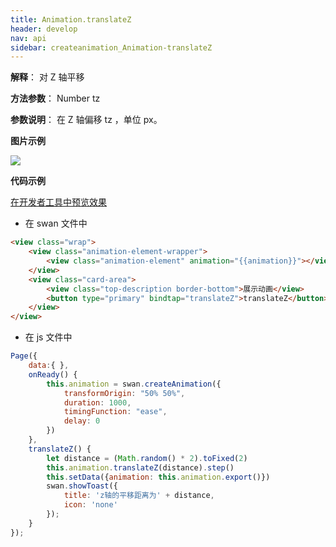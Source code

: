 ```yaml
---
title: Animation.translateZ
header: develop
nav: api
sidebar: createanimation_Animation-translateZ
---
```

 
 
**解释**： 对 Z 轴平移

**方法参数**： Number  tz

**参数说明**： 在 Z 轴偏移 tz ，单位 px。

**图片示例**

<div class="m-doc-custom-examples">
    <div class="m-doc-custom-examples-correct">
        <img src="https://b.bdstatic.com/miniapp/images/scaleY.gif">
    </div>
    <div class="m-doc-custom-examples-correct">
        <img src=" ">
    </div>
    <div class="m-doc-custom-examples-correct">
        <img src=" ">
    </div>     
</div>

**代码示例**


<a href="swanide://fragment/c9f670823000fa5ceae46e032693f9a11575978462387" title="在开发者工具中预览效果" target="_self">在开发者工具中预览效果</a>

* 在 swan 文件中

```html
<view class="wrap">
    <view class="animation-element-wrapper">
        <view class="animation-element" animation="{{animation}}"></view>
    </view>
    <view class="card-area">
        <view class="top-description border-bottom">展示动画</view>
        <button type="primary" bindtap="translateZ">translateZ</button>
    </view>
</view>
```
* 在 js 文件中

```js
Page({
    data:{ },
    onReady() {
        this.animation = swan.createAnimation({
            transformOrigin: "50% 50%",
            duration: 1000,
            timingFunction: "ease",
            delay: 0
        })
    },
    translateZ() {
        let distance = (Math.random() * 2).toFixed(2)
        this.animation.translateZ(distance).step()
        this.setData({animation: this.animation.export()})
        swan.showToast({
            title: 'z轴的平移距离为' + distance,
            icon: 'none'
        });
    }
});
```
